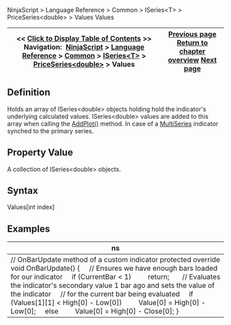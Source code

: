 ﻿
NinjaScript \> Language Reference \> Common \> ISeries\<T\> \> PriceSeries\<double\> \> Values
Values

| \<\< [Click to Display Table of Contents](values.md) \>\> **Navigation:**     [NinjaScript](ninjascript-1.md) \> [Language Reference](language_reference_wip-1.md) \> [Common](common-1.md) \> [ISeries\<T\>](iseriest-1.md) \> [PriceSeries\<double\>](priceseries-1.md) \> Values | [Previous page](value-1.md) [Return to chapter overview](priceseries-1.md) [Next page](weighted-1.md) |
| --- | --- |

## Definition
Holds an array of ISeries\<double\> objects holding hold the indicator's underlying calculated values. ISeries\<double\> values are added to this array when calling the [AddPlot()](addplot-1.md) method. In case of a [MultiSeries](multi-time_frame__instruments-1.md) indicator synched to the primary series.
## 
## Property Value
A collection of ISeries\<double\> objects.
 
## Syntax
Values\[int index]

## Examples
| ns |
| --- |
| // OnBarUpdate method of a custom indicator protected override void OnBarUpdate() {      // Ensures we have enough bars loaded for our indicator      if (CurrentBar \< 1)          return;        // Evaluates the indicator's secondary value 1 bar ago and sets the value of the indicator      // for the current bar being evaluated      if (Values\[1]\[1] \< High\[0] \- Low\[0])          Value\[0] \= High\[0] \- Low\[0];      else          Value\[0] \= High\[0] \- Close\[0]; } |

